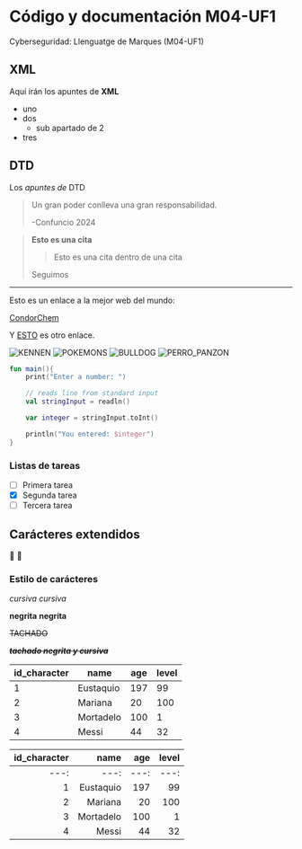 # Código y documentación M04-UF1
Cyberseguridad: Llenguatge de Marques (M04-UF1)

## XML
Aquí irán los apuntes de **XML**

* uno
* dos
	* sub apartado de 2
* tres

## DTD
Los _apuntes de_ DTD

> Un gran poder conlleva
> una gran responsabilidad.
>
> -Confuncio 2024

> **Esto es una cita**
>> Esto es una cita dentro de una cita
>
> Seguimos

---

Esto es un enlace a la mejor web del mundo:

[CondorChem](https://condorchem.com)

Y [ESTO](https://enti.cat) es otro enlace.

![KENNEN](https://static.wikia.nocookie.net/leagueoflegends/images/c/ca/Kennen_Render.png/revision/latest?cb=20200318223339)
![POKEMONS](https://todoestrategia.es/blog/wp-content/uploads/2023/01/Squirtle-Bulbasaur-Pokemon.jpg)
![BULLDOG](https://previews.123rf.com/images/cole123rf/cole123rf0908/cole123rf090800007/5283795-bulldog-ingl%C3%A9s-durmiendo-con-gafas-y-una-novela-de-lectura.jpg)
![PERRO_PANZON](https://heraldodemexico.com.mx/u/fotografias/m/2021/6/13/f1280x720-383580_515255_5050.jpg)
```kotlin
fun main(){
	print("Enter a number: ")

	// reads line from standard input
	val stringInput = readln()

	var integer = stringInput.toInt()

	println("You entered: $integer")
}
```

### Listas de tareas

- [ ] Primera tarea
- [X] Segunda tarea
- [ ] Tercera tarea

## Carácteres extendidos

:eggplant: :hot_face:

### Estilo de carácteres

*cursiva* _cursiva_

**negrita** __negrita__

~~TACHADO~~

~~***tachado negrita y cursiva***~~

| id_character | name | age | level |
| --- | --- | --- | --- |
| 1 | Eustaquio | 197 | 99 |
| 2 | Mariana | 20 | 100 |
| 3 | Mortadelo | 100 | 1 |
| 4 | Messi | 44 | 32 |

| id_character | name | age | level |
| ---: | ---: | ---: | ---: |
| ---: | ---: | ---: | ---: |
| 1 | Eustaquio | 197 | 99 |
| 2 | Mariana | 20 | 100 |
| 3 | Mortadelo | 100 | 1 |
| 4 | Messi | 44 | 32 |